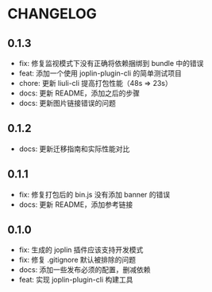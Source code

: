 # CHANGELOG

## 0.1.3

<!--hash:67033e3ae6802ca43e4b9bbacb30e1ae17782b3c-->

- fix: 修复监视模式下没有正确将依赖捆绑到 bundle 中的错误
- feat: 添加一个使用 joplin-plugin-cli 的简单测试项目
- chore: 更新 liuli-cli 提高打包性能（48s => 23s）
- docs: 更新 README，添加之后的步骤
- docs: 更新图片链接错误的问题

## 0.1.2

<!--hash:38edb79333b3633aa07b77cc623bf409e4c10d41-->

- docs: 更新迁移指南和实际性能对比

## 0.1.1

<!--hash:793f49ea7d915f9b45ad1c9d018a6fc5a53a443d-->

- fix: 修复打包后的 bin.js 没有添加 banner 的错误
- docs: 更新 README，添加参考链接

## 0.1.0

<!--hash:9afd7ec456ea627bd46212f8b62f2f4fc4c077a7-->

- fix: 生成的 joplin 插件应该支持开发模式
- fix: 修复 .gitignore 默认被排除的问题
- docs: 添加一些发布必须的配置，删减依赖
- feat: 实现 joplin-plugin-cli 构建工具
